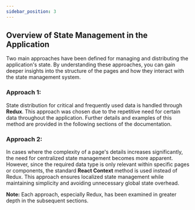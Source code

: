 ```yaml
---
sidebar_position: 3
---
```


## Overview of State Management in the Application

Two main approaches have been defined for managing and distributing the application's state. By understanding these approaches, you can gain deeper insights into the structure of the pages and how they interact with the state management system.

### Approach 1:

State distribution for critical and frequently used data is handled through **Redux**. This approach was chosen due to the repetitive need for certain data throughout the application. Further details and examples of this method are provided in the following sections of the documentation.

### Approach 2:

In cases where the complexity of a page's details increases significantly, the need for centralized state management becomes more apparent. However, since the required data type is only relevant within specific pages or components, the standard **React Context** method is used instead of Redux. This approach ensures localized state management while maintaining simplicity and avoiding unnecessary global state overhead.

**Note:** Each approach, especially Redux, has been examined in greater depth in the subsequent sections.
